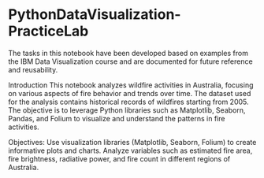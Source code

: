 # PythonDataVisualization-PracticeLab

The tasks in this notebook have been developed based on examples from the IBM Data Visualization course and are documented for future reference and reusability.


Introduction
This notebook analyzes wildfire activities in Australia, focusing on various aspects of fire behavior and trends over time. The dataset used for the analysis contains historical records of wildfires starting from 2005. The objective is to leverage Python libraries such as Matplotlib, Seaborn, Pandas, and Folium to visualize and understand the patterns in fire activities.

Objectives:
Use visualization libraries (Matplotlib, Seaborn, Folium) to create informative plots and charts. Analyze variables such as estimated fire area, fire brightness, radiative power, and fire count in different regions of Australia.

